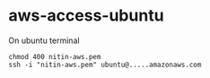 # aws-access-ubuntu

On ubuntu terminal
```
chmod 400 nitin-aws.pem
ssh -i "nitin-aws.pem" ubuntu@.....amazonaws.com
```
